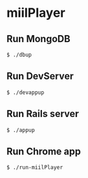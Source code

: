 # miilPlayer

## Run MongoDB
```
$ ./dbup
```

## Run DevServer
```
$ ./devappup
```

## Run Rails server
```
$ ./appup
```

## Run Chrome app
```
$ ./run-miilPlayer
```
